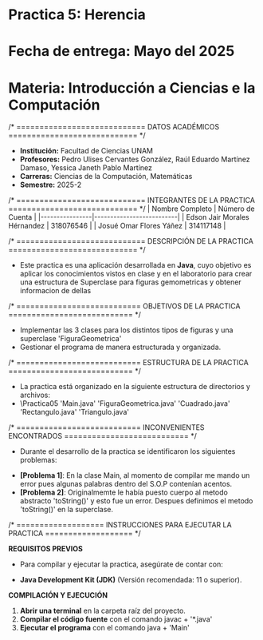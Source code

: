 # Practica 5: Herencia 
# Fecha de entrega: Mayo del 2025
# Materia: Introducción a Ciencias e la Computación


/* ============================
   DATOS ACADÉMICOS
   ============================ */
- **Institución:** Facultad de Ciencias UNAM
- **Profesores:** Pedro Ulises Cervantes González, Raúl Eduardo Martínez Damaso, Yessica Janeth Pablo Martínez
- **Carreras:** Ciencias de la Computación, Matemáticas
- **Semestre:** 2025-2



/* ============================
   INTEGRANTES DE LA PRACTICA
   ============================ */
| Nombre Completo | Número de Cuenta |
|----------------|--------------------------|
| Edson Jair Morales Hérnandez | 318076546 |
| Josué Omar Flores Yáñez      | 314117148 |


/* ============================
   DESCRIPCIÓN DE LA PRACTICA
   ============================ */
   - Este practica es una aplicación desarrollada en **Java**, cuyo objetivo es aplicar los conocimientos vistos en clase y en el laboratorio para crear una estructura de Superclase para figuras gemometricas y obtener informacion de dellas

/* ===========================
   OBJETIVOS DE LA PRACTICA
   =========================== */
   
  - Implementar las 3 clases para los distintos tipos de figuras y una superclase 'FiguraGeometrica'
  - Gestionar el programa de manera estructurada y organizada.
  


/* ===========================
   ESTRUCTURA DE LA PRACTICA
   =========================== */
   - La practica está organizado en la siguiente estructura de directorios y archivos:
   - \Practica05 'Main.java' 'FiguraGeometrica.java' 'Cuadrado.java' 'Rectangulo.java' 'Triangulo.java'


/* ===========================
   INCONVENIENTES ENCONTRADOS
   =========================== */
   + Durante el desarrollo de la practica se identificaron los siguientes problemas:

- **[Problema 1]**: En la clase Main, al momento de compilar me mando un error pues algunas palabras dentro del S.O.P contenían acentos.
- **[Problema 2]**: Originalmemte le había puesto cuerpo al metodo abstracto 'toString()' y esto fue un error. Despues definimos el metodo 'toString()' en la superclase.


/* ===================
   INSTRUCCIONES PARA EJECUTAR LA PRACTICA
   =================== */

**REQUISITOS PREVIOS**
+ Para compilar y ejecutar la practica, asegúrate de contar con:
- **Java Development Kit (JDK)** (Versión recomendada: 11 o superior).

**COMPILACIÓN Y EJECUCIÓN**
1. **Abrir una terminal** en la carpeta raíz del proyecto.
2. **Compilar el código fuente** con el comando javac + '*.java'
3. **Ejecutar el programa** con el comando java + 'Main'

